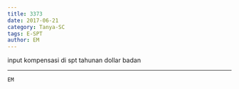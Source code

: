 ```yaml
---
title: 3373
date: 2017-06-21
category: Tanya-SC
tags: E-SPT
author: EM
---
```


input kompensasi di spt tahunan dollar badan

---



`EM`
